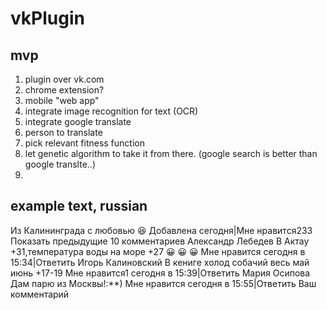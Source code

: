 # vkPlugin


## mvp

1. plugin over vk.com
2. chrome extension? 
3. mobile "web app"
4. integrate image recognition for text (OCR)
5. integrate google translate
6. person to translate
7. pick relevant fitness function
8. let genetic algorithm to take it from there. (google search is better than google translte..)
9. 



## example text, russian
Из Калининграда с любовью 😆
Добавлена сегодня|Мне нравится233
Показать предыдущие 10 комментариев
Александр Лебедев
В Актау +31,температура воды на море +27 😀 😀 😀
Мне нравится
сегодня в 15:34|Ответить
Игорь Калиновский
В кениге холод собачий весь май июнь +17-19
Мне нравится1
сегодня в 15:39|Ответить
Мария Осипова
Дам парю из Москвы!:**)
Мне нравится
сегодня в 15:55|Ответить
Ваш комментарий


